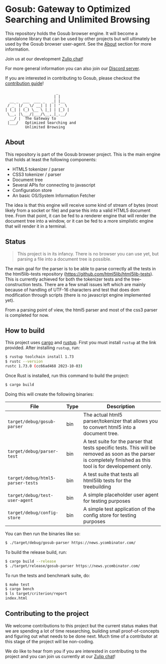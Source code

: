 # Gosub: Gateway to Optimized Searching and Unlimited Browsing

This repository holds the Gosub browser engine. It will become a standalone library that can be used by other projects but will ultimately be used by the Gosub browser user-agent. See the [About](#about) section for more information.

Join us at our development [Zulip chat](https://chat.developer.gosub.io)!

For more general information you can also join our [Discord server](https://chat.gosub.io).

If you are interested in contributing to Gosub, please checkout the [contribution guide](CONTRIBUTING.md)!


```
                       _
                      | |
  __ _  ___  ___ _   _| |__
 / _` |/ _ \/ __| | | | '_ \
| (_| | (_) \__ \ |_| | |_) |
 \__, |\___/|___/\__,_|_.__/
  __/ |  The Gateway to
 |___/   Optimized Searching and
         Unlimited Browsing
```

## About

This repository is part of the Gosub browser project. This is the main engine that holds at least the following components:

 - HTML5 tokenizer / parser
 - CSS3 tokenizer / parser
 - Document tree
 - Several APIs for connecting to javascript
 - Configuration store
 - An basic OS/System Information Fetcher 

The idea is that this engine will receive some kind of stream of bytes (most likely from a socket or file) and parse this into a valid HTML5 document tree. From that point, it can be fed to a renderer engine that will render the document tree into a window, or it can be fed to a more simplistic engine that will render it in a terminal.

## Status

> This project is in its infancy. There is no browser you can use yet, but parsing a file into a document tree is possible.

The main goal for the parser is to be able to parse correctly all the tests in the html5lib-tests repository (https://github.com/html5lib/html5lib-tests). This is currently achieved for both the tokenizer tests and the tree-construction tests. There are a few small issues left which are mainly because of handling of UTF-16 characters and test that does dom modification through scripts (there is no javascript engine implemented yet).

From a parsing point of view, the html5 parser and most of the css3 parser is completed for now.

## How to build

This project uses [cargo](https://doc.rust-lang.org/cargo/) and [rustup](https://www.rust-lang.org/tools/install). First you must install `rustup` at the link provided. After installing `rustup`, run:

```bash
$ rustup toolchain install 1.73
$ rustc --version
rustc 1.73.0 (cc66ad468 2023-10-03)
```

Once Rust is installed, run this command to build the project:

```bash
$ cargo build
```

Doing this will create the following binaries:

| File                              | Type | Description                                                                                                                                                     |
|-----------------------------------|------|-----------------------------------------------------------------------------------------------------------------------------------------------------------------|
| `target/debug/gosub-parser`       | bin  | The actual html5 parser/tokenizer that allows you to convert html5 into a document tree.               <br/>                                                         |
| `target/debug/parser-test`        | bin  | A test suite for the parser that tests specific tests. This will be removed as soon as the parser is completely finished as this tool is for developement only. |
| `target/debug/html5-parser-tests` | bin  | A test suite that tests all html5lib tests for the treebuilding                                                                                                 |
| `target/debug/test-user-agent`    | bin  | A simple placeholder user agent for testing purposes                                                                                                            |
| `target/debug/config-store`       | bin  | A simple test application of the config store for testing purposes                                                                                              |

You can then run the binaries like so:

```bash
$ ./target/debug/gosub-parser https://news.ycombinator.com/
```

To build the release build, run:

```bash
$ cargo build --release
$ ./target/release/gosub-parser https://news.ycombinator.com/
```

To run the tests and benchmark suite, do:

```bash
$ make test
$ cargo bench
$ ls target/criterion/report
index.html
```


## Contributing to the project
We welcome contributions to this project but the current status makes that we are spending a lot of time researching, building small proof-of-concepts and figuring out what needs to be done next. Much time of a contributor at this stage of the project will be non-coding.

We do like to hear from you if you are interested in contributing to the project and you can join us currently at our [Zulip chat](https://chat.developer.gosub.io)!
